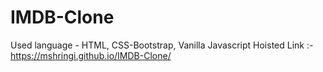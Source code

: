 # IMDB-Clone
Used language - HTML, CSS-Bootstrap, Vanilla Javascript
Hoisted Link :- https://mshringi.github.io/IMDB-Clone/
